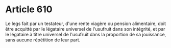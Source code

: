 # Article 610

Le legs fait par un testateur, d'une rente viagère ou pension alimentaire, doit être acquitté par le légataire universel de l'usufruit dans son intégrité, et par le légataire à titre universel de l'usufruit dans la proportion de sa jouissance, sans aucune répétition de leur part.
